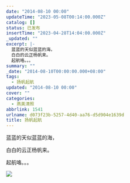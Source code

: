 ```yaml
---
date: "2014-08-10 00:00"
updateTime: "2023-05-08T00:14:00.000Z"
catalog: []
status: 已发布
insertTime: "2023-04-28T14:04:00.000Z"
_updated: ""
excerpt: |-
  蓝蓝的天似蓝蓝的海，
  白白的云正杨帆来。
  起航咯。。。
summary: ""
_date: "2014-08-10T00:00:00.000+08:00"
tags:
  - 扬帆起航
updated: "2014-08-10 00:00"
cover: ""
categories:
  - 燕美清照
abbrlink: 1541
urlname: d073f23b-5257-4d40-aa76-d5d904e1639d
title: 扬帆起航
---
```


蓝蓝的天似蓝蓝的海，

白白的云正杨帆来。

起航咯。。。

![](https://image.bmqy.net/upload/FtofiwRpqu3CEDEyQcokVq3EQEK3.jpg)

